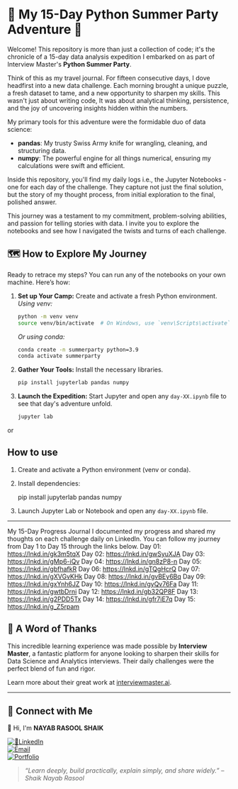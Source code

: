 # 🌴 My 15-Day Python Summer Party Adventure 🌴

Welcome! This repository is more than just a collection of code; it's the chronicle of a 15-day data analysis expedition I embarked on as part of Interview Master's **Python Summer Party**.

Think of this as my travel journal. For fifteen consecutive days, I dove headfirst into a new data challenge. Each morning brought a unique puzzle, a fresh dataset to tame, and a new opportunity to sharpen my skills. This wasn't just about writing code, It was about analytical thinking, persistence, and the joy of uncovering insights hidden within the numbers.

My primary tools for this adventure were the formidable duo of data science:
* **pandas**: My trusty Swiss Army knife for wrangling, cleaning, and structuring data.
* **numpy**: The powerful engine for all things numerical, ensuring my calculations were swift and efficient.

Inside this repository, you'll find my daily logs i.e., the Jupyter Notebooks - one for each day of the challenge. They capture not just the final solution, but the story of my thought process, from initial exploration to the final, polished answer.

This journey was a testament to my commitment, problem-solving abilities, and passion for telling stories with data. I invite you to explore the notebooks and see how I navigated the twists and turns of each challenge.

## 🗺️ How to Explore My Journey

Ready to retrace my steps? You can run any of the notebooks on your own machine. Here’s how:

1.  **Set up Your Camp:** Create and activate a fresh Python environment.
    *Using venv:*
    ```bash
    python -m venv venv
    source venv/bin/activate  # On Windows, use `venv\Scripts\activate`
    ```
    *Or using conda:*
    ```bash
    conda create -n summerparty python=3.9
    conda activate summerparty
    ```

2.  **Gather Your Tools:** Install the necessary libraries.
    ```bash
    pip install jupyterlab pandas numpy
    ```

3.  **Launch the Expedition:** Start Jupyter and open any `day-XX.ipynb` file to see that day's adventure unfold.
    ```bash
    jupyter lab
    ```

or

## How to use

1. Create and activate a Python environment (venv or conda).
2. Install dependencies:
   
   pip install jupyterlab pandas numpy
   
3. Launch Jupyter Lab or Notebook and open any `day-XX.ipynb` file.

---

My 15-Day Progress Journal
I documented my progress and shared my thoughts on each challenge daily on LinkedIn. You can follow my journey from Day 1 to Day 15 through the links below.
Day 01: https://lnkd.in/gk3m5tqX
Day 02: https://lnkd.in/gwSyuXJA
Day 03: https://lnkd.in/gMp6-iQv
Day 04: https://lnkd.in/gn8zP8-n
Day 05: https://lnkd.in/gbfhafkR
Day 06: https://lnkd.in/gTQgHcrQ
Day 07: https://lnkd.in/gXVGvKHk
Day 08: https://lnkd.in/gvBEy6Bq
Day 09: https://lnkd.in/gxYnh6JZ
Day 10: https://lnkd.in/gyQv76Fa
Day 11: https://lnkd.in/gwtbDrni
Day 12: https://lnkd.in/gb32QP8F
Day 13: https://lnkd.in/g2PDD5Tx
Day 14: https://lnkd.in/gfr7iE7q
Day 15: https://lnkd.in/g_Z5rpam


## 🙏 A Word of Thanks

This incredible learning experience was made possible by **Interview Master**, a fantastic platform for anyone looking to sharpen their skills for Data Science and Analytics interviews. Their daily challenges were the perfect blend of fun and rigor.

Learn more about their great work at [interviewmaster.ai](https://www.interviewmaster.ai).


---

## 🔗 Connect with Me
👋 Hi, I'm **NAYAB RASOOL SHAIK**

[![🔗LinkedIn](https://img.shields.io/badge/LinkedIn-Connect-blue?logo=linkedin)](https://www.linkedin.com/in/nayabrasool-shaik)  
[![Email](https://img.shields.io/badge/Email-Send%20Mail-blue?logo=gmail)](mailto:nayabshaik046@example.com)  
[![Portfolio](https://img.shields.io/badge/Portfolio-Visit-blueviolet?logo=google-chrome)](http://nayabrasool.my.canva.site/)

> _“Learn deeply, build practically, explain simply, and share widely.” – Shaik Nayab Rasool_




